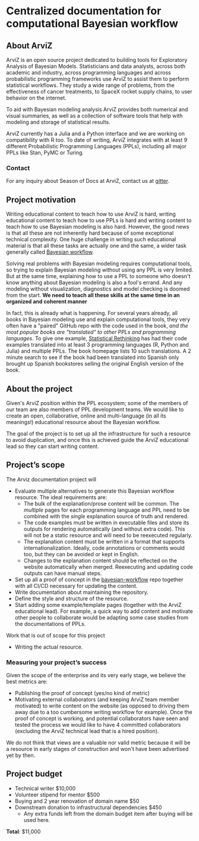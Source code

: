 # Centralized documentation for computational Bayesian workflow

## About ArviZ
ArviZ is an open source project dedicated to building tools for Exploratory Analysis of Bayesian Models.
Statisticians and data analysts, across both academic and industry, across programming languages
and across probabilistic programming frameworks use ArviZ to assist them to perform statistical workflows.
They study a wide range of problems, from the effectiveness of cancer treatments,
to SpaceX rocket supply chains, to user behavior on the internet.

To aid with Bayesian modeling analysis ArviZ provides both numerical and visual summaries,
as well as a collection of software tools that help with modeling and storage of statistical results.

ArviZ currently has a Julia and a Python interface and we are working on compatibility with R too.
To date of writing, ArviZ integrates with at least 9 different Probabilistic Programming Languages (PPLs),
including all major PPLs like Stan, PyMC or Turing.

### Contact
For any inquiry about Season of Docs at ArviZ, contact us at [gitter](https://gitter.im/arviz-devs/season_of_docs).

## Project motivation
Writing educational content to teach how to use ArviZ is hard, writing educational content to teach
how to use PPLs is hard and writing content to teach how to use Bayesian modeling is also hard.
However, the good news is that all these are not inherently hard because of some exceptional
technical complexity. One huge challenge in writing such educational material is that
all these tasks are actually one and the same, a wider task generally called
[Bayesian workflow](https://arxiv.org/abs/2011.01808).

Solving real problems with Bayesian modeling requires computational tools,
so trying to explain Bayesian modeling without using any PPL is very limited.
But at the same time, explaining how to use a PPL to someone who doesn't know
anything about Bayesian modeling is also a fool's errand.
And any modeling without visualization, diagnostics and model checking is
doomed from the start.
**We need to teach all these skills at the same time in an organized and coherent manner**

In fact, this is already what is happening. For several years already,
all books in Bayesian modeling use and explain computational tools,
they very often have a "paired" GitHub repo with the code used in the book,
_and the most popular books are "translated" to other PPLs and programming languages_.
To give one example, [Statistical Rethinking](https://xcelab.net/rm/statistical-rethinking/)
has had their code examples translated into at least 3 programming languages
(R, Python and Julia) and multiple PPLs. The book homepage lists 10 such translations.
A 2 minute search to see if the book had been translated into Spanish only
brought up Spanish bookstores selling the original English version of the book.

## About the project
Given's ArviZ position within the PPL ecosystem; some of the members of our team
are also members of PPL development teams. We would like to create an open, collaborative, online
and multi-language (in all its meanings!) educational resource about the Bayesian workflow.

The goal of the project is to set up all the infrastructure for such a resource to
avoid duplication, and once this is achieved guide the ArviZ educational lead
so they can start writing content.

## Project’s scope
The Arviz documentation project will
* Evaluate multiple alternatives to generate this Bayesian workflow resource.
  The ideal requirements are:
  - The bulk of the explanation/prose content will be common.
    The _multiple_ pages for each programming language and PPL need to be combined
    with the _single_ explanation source of truth and rendered.
  - The code examples must be written in executable files and store its outputs
    for rendering automatically (and without extra code).
    This will not be a static resource and will need to be reexecuted regularly.
  - The explanation content must be written in a format that supports internationalization.
    Ideally, code annotations or comments would too, but they can be avoided
    or kept in English.
  - Changes to the explanation content should be reflected on the website automatically
    when merged. Reexecuting and updating code outputs can have manual steps.
* Set up all a proof of concept in the [bayesian-workflow](https://github.com/arviz-devs/bayesian-workflow) repo
  together with all CI/CD necessary for updating the content.
* Write documentation about maintaining the repository.
* Define the style and structure of the resource.
* Start adding some example/template pages (together with the ArviZ educational lead).
  For example, a quick way to add content and motivate other people to
  collaborate would be adapting some case studies from the documentations
  of PPLs.

Work that is out of scope for this project
* Writing the actual resource.

### Measuring your project’s success
Given the scope of the enterprise and its very early stage, we believe the best metrics are:
* Publishing the proof of concept (yes/no kind of metric)
* Motivating external collaborators (and keeping ArviZ team member motivated)
  to write content on the website (as opposed to driving them away due to a too cumbersome
  writing workflow for example). Once the proof of concept is working, and potential
  collaborators have seen and tested the process we would like to have 4 committed collaborators
  (excluding the ArviZ technical lead that is a hired position).

We do not think that views are a valuable nor valid metric because it will be a resource
in early stages of construction and won't have been advertised yet by then.

## Project budget

* Technical writer $10,000
* Volunteer stipend for mentor $500
* Buying and 2 year renovation of domain name $50
* Downstream donation to infrastructural dependencies $450
  - Any extra funds left from the domain budget item after buying will be used here.

**Total**: $11,000
